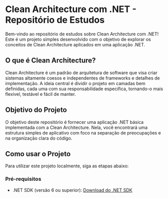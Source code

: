 # Clean Architecture com .NET - Repositório de Estudos

Bem-vindo ao repositório de estudos sobre Clean Architecture com .NET! Este é um projeto simples desenvolvido com o objetivo de explorar os conceitos de Clean Architecture aplicados em uma aplicação .NET.

## O que é Clean Architecture?

Clean Architecture é um padrão de arquitetura de software que visa criar sistemas altamente coesos e independentes de frameworks e detalhes de implementação. A ideia central é dividir o projeto em camadas bem definidas, cada uma com sua responsabilidade específica, tornando-o mais flexível, testável e fácil de manter.

## Objetivo do Projeto

O objetivo deste repositório é fornecer uma aplicação .NET básica implementada com a Clean Architecture. Nela, você encontrará uma estrutura simples de aplicativo com foco na separação de preocupações e na organização clara do código.

## Como usar o Projeto

Para utilizar este projeto localmente, siga as etapas abaixo:

### Pré-requisitos

- .NET SDK (versão 6 ou superior): [Download do .NET SDK](https://dotnet.microsoft.com/download)
